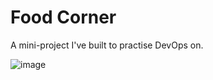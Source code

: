 # Food Corner

A mini-project I've built to practise DevOps on.

![image](https://github.com/user-attachments/assets/2f093451-af12-4ccc-aca0-81084b0b07ae)
